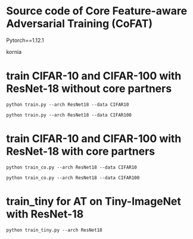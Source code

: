 # Source code of Core Feature-aware Adversarial Training (CoFAT)

Pytorch==1.12.1

kornia


# train CIFAR-10 and CIFAR-100 with ResNet-18 without core partners

```
python train.py --arch ResNet18 --data CIFAR10
```

```
python train.py --arch ResNet18 --data CIFAR100
```

# train CIFAR-10 and CIFAR-100 with ResNet-18 with core partners

```
python train_co.py --arch ResNet18 --data CIFAR10
```

```
python train_co.py --arch ResNet18 --data CIFAR100
```


# train_tiny for AT on Tiny-ImageNet with ResNet-18

```
python train_tiny.py --arch ResNet18
```
